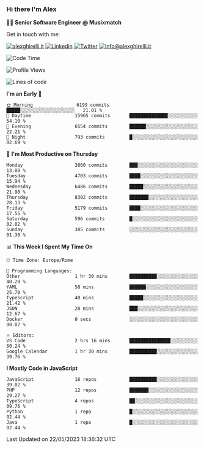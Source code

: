 ### Hi there I'm Alex

👨‍💻 __Senior Software Engineer @ Musixmatch__

Get in touch with me:

[![alexghirelli.it](https://img.shields.io/static/v1?label=alexghirelli.it&message=%20&color=red&logo=&style=flat-square&logoColor=white)](https://www.alexghirelli.it/)
[![Linkedin](https://img.shields.io/static/v1?label=Linkedin&message=%20&color=blue&logo=Linkedin&style=flat-square&logoColor=white)](https://linkedin.com/in/alexghirelli)
[![Twitter](https://img.shields.io/static/v1?label=Twitter&message=%20&color=blue&logo=Twitter&style=flat-square&logoColor=white)](https://twitter.com/alexGhirelli)
[![info@alexghirelli.it](https://img.shields.io/static/v1?label=info@alexghirelli.it&message=%20&color=red&logo=gmail&style=flat-square&logoColor=white)](mailto:info@alexghirelli.it)

<!--START_SECTION:waka-->
![Code Time](http://img.shields.io/badge/Code%20Time-7%2C449%20hrs%2036%20mins-blue)

![Profile Views](http://img.shields.io/badge/Profile%20Views-0-blue)

![Lines of code](https://img.shields.io/badge/From%20Hello%20World%20I%27ve%20Written-40.2%20million%20lines%20of%20code-blue)

**I'm an Early 🐤** 

```text
🌞 Morning                6199 commits        █████░░░░░░░░░░░░░░░░░░░░   21.01 % 
🌆 Daytime                15965 commits       ██████████████░░░░░░░░░░░   54.10 % 
🌃 Evening                6554 commits        ██████░░░░░░░░░░░░░░░░░░░   22.21 % 
🌙 Night                  793 commits         █░░░░░░░░░░░░░░░░░░░░░░░░   02.69 % 
```
📅 **I'm Most Productive on Thursday** 

```text
Monday                   3860 commits        ███░░░░░░░░░░░░░░░░░░░░░░   13.08 % 
Tuesday                  4703 commits        ████░░░░░░░░░░░░░░░░░░░░░   15.94 % 
Wednesday                6486 commits        █████░░░░░░░░░░░░░░░░░░░░   21.98 % 
Thursday                 8302 commits        ███████░░░░░░░░░░░░░░░░░░   28.13 % 
Friday                   5179 commits        ████░░░░░░░░░░░░░░░░░░░░░   17.55 % 
Saturday                 596 commits         █░░░░░░░░░░░░░░░░░░░░░░░░   02.02 % 
Sunday                   385 commits         ░░░░░░░░░░░░░░░░░░░░░░░░░   01.30 % 
```


📊 **This Week I Spent My Time On** 

```text
🕑︎ Time Zone: Europe/Rome

💬 Programming Languages: 
Other                    1 hr 30 mins        ██████████░░░░░░░░░░░░░░░   40.20 % 
YAML                     58 mins             ██████░░░░░░░░░░░░░░░░░░░   25.70 % 
TypeScript               48 mins             █████░░░░░░░░░░░░░░░░░░░░   21.42 % 
JSON                     28 mins             ███░░░░░░░░░░░░░░░░░░░░░░   12.67 % 
Docker                   0 secs              ░░░░░░░░░░░░░░░░░░░░░░░░░   00.02 % 

🔥 Editors: 
VS Code                  2 hrs 16 mins       ███████████████░░░░░░░░░░   60.24 % 
Google Calendar          1 hr 30 mins        ██████████░░░░░░░░░░░░░░░   39.76 % 
```

**I Mostly Code in JavaScript** 

```text
JavaScript               16 repos            ██████████░░░░░░░░░░░░░░░   39.02 % 
PHP                      12 repos            ███████░░░░░░░░░░░░░░░░░░   29.27 % 
TypeScript               4 repos             ██░░░░░░░░░░░░░░░░░░░░░░░   09.76 % 
Python                   1 repo              █░░░░░░░░░░░░░░░░░░░░░░░░   02.44 % 
Java                     1 repo              █░░░░░░░░░░░░░░░░░░░░░░░░   02.44 % 
```




 Last Updated on 22/05/2023 18:36:32 UTC
<!--END_SECTION:waka-->
